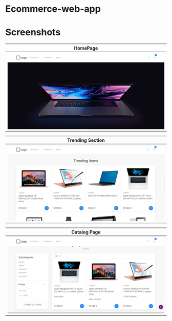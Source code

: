 # Ecommerce-web-app

# Screenshots
| HomePage |
| ------------- |
|![home page](https://github.com/MarouaneBouaricha/ecommerce-web-app/blob/master/Capture1.PNG) |

| Trending Section |
| ------------- |
|![trending page](https://github.com/MarouaneBouaricha/ecommerce-web-app/blob/master/Capture2.PNG) |

| Catalog Page |
| ------------- |
|![catalog page](https://github.com/MarouaneBouaricha/ecommerce-web-app/blob/master/Capture3.PNG) |
